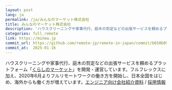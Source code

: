 ```yaml
---
layout: post
lang: ja
permalink: /ja/みんなのマーケット株式会社
title: みんなのマーケット株式会社
description: 'ハウスクリーニングや家事代行、庭木の剪定などの出張サービスを頼めるプラットフォーム「くらしのマーケット」を開発・運営しています。フルフレックスに加え、2020年6月よりフルリモートワークの働き方を開始し、日本全国をはじめ、海外からも働く方が増えています。エンジニア向け会社紹介資料 / 採用情報'
categories: full_remote
link: https://minma.jp
commit_url: https://github.com/remote-jp/remote-in-japan/commit/b650b0994970e1784f9df7f676d17574b0470674
commit_at:  2025-01-16
---
```


<p>ハウスクリーニングや家事代行、庭木の剪定などの出張サービスを頼めるプラットフォーム「<a href="https://curama.jp/">くらしのマーケット</a>」を開発・運営しています。フルフレックスに加え、2020年6月よりフルリモートワークの働き方を開始し、日本全国をはじめ、海外からも働く方が増えています。<a href="https://speakerdeck.com/minma/for-developers">エンジニア向け会社紹介資料</a> / <a href="https://www.minma.jp/recruit">採用情報</a></p>
